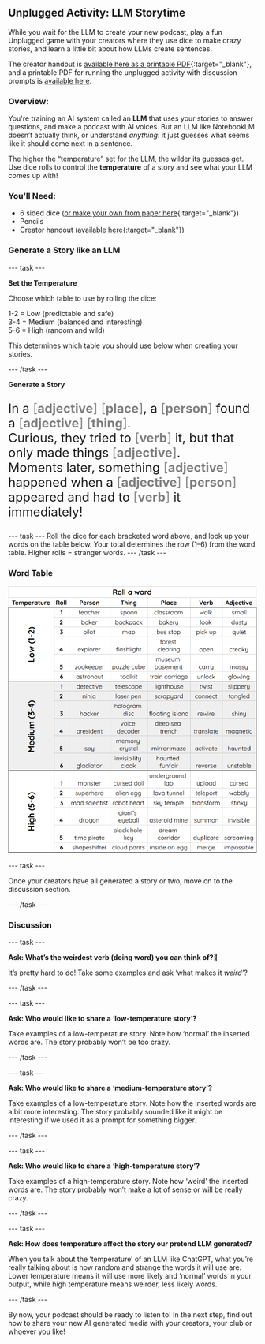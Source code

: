 ## Unplugged Activity: LLM Storytime

While you wait for the LLM to create your new podcast, play a fun Unplugged game with your creators where they use dice to make crazy stories, and learn a little bit about how LLMs create sentences.

The creator handout is [available here as a printable PDF](resources/LLMStorytime_creator.pdf){:target="_blank"}, and a printable PDF for running the unplugged activity with discussion prompts is [available here](resources/LLMStorytime_leader.pdf).

### **Overview:**

You're training an AI system called an **LLM** that uses your stories to answer questions, and make a podcast with AI voices. But an LLM like NotebookLM doesn’t actually think, or understand *anything*: it just guesses what seems like it should come next in a sentence.

The higher the “temperature” set for the LLM, the wilder its guesses get. Use dice rolls to control the **temperature** of a story and see what your LLM comes up with!

### **You’ll Need:**
- 6 sided dice ([or make your own from paper here](resources/dice.pdf){:target="_blank"})
- Pencils
- Creator handout ([available here](resources/LLMStorytime_creator.pdf){:target="_blank"})

### Generate a Story like an LLM

--- task ---

**Set the Temperature**

Choose which table to use by rolling the dice:

1-2 \= Low (predictable and safe)  
3-4 \= Medium (balanced and interesting)  
5-6 \= High (random and wild)

This determines which table you should use below when creating your stories.

--- /task ---

**Generate a Story**

<p style="font-size: 1.8em;">
  In a <span style="color: grey;">[<strong>adjective</strong>]</span> <span style="color: grey;">[<strong>place</strong>]</span>, 
  a <span style="color: grey;">[<strong>person</strong>]</span> found a 
  <span style="color: grey;">[<strong>adjective</strong>]</span> <span style="color: grey;">[<strong>thing</strong>]</span>.<br>
  Curious, they tried to <span style="color: grey;">[<strong>verb</strong>]</span> it, 
  but that only made things <span style="color: grey;">[<strong>adjective</strong>]</span>.<br>
  Moments later, something <span style="color: grey;">[<strong>adjective</strong>]</span> happened 
  when a <span style="color: grey;">[<strong>adjective</strong>]</span> <span style="color: grey;">[<strong>person</strong>]</span> 
  appeared and had to <span style="color: grey;">[<strong>verb</strong>]</span> it immediately!
</p>


--- task ---
Roll the dice for each bracketed word above, and look up your words on the table below. 
Your total determines the row (1–6) from the word table. Higher rolls \= stranger words.
--- /task ---

###  Word Table

![Table with dice rolls that generate a person, thing, place, verb and adjective, grouped by temperature: low, medium and high.](images/word_table.png)


--- task ---

Once your creators have all generated a story or two, move on to the discussion section.

--- /task ---

### **Discussion**

--- task ---

**Ask: What’s the weirdest verb (doing word) you can think of?🤔**

It’s pretty hard to do! Take some examples and ask ‘what makes it *weird’*?

--- /task ---

--- task ---

**Ask: Who would like to share a ‘low-temperature story’?** 

Take examples of a low-temperature story. Note how ‘normal’ the inserted words are. The story probably won’t be too crazy.

--- /task ---

--- task ---

**Ask: Who would like to share a ‘medium-temperature story’?** 

Take examples of a low-temperature story. Note how the inserted words are a bit more interesting. The story probably sounded like it might be interesting if we used it as a prompt for something bigger.

--- /task ---

--- task ---

**Ask: Who would like to share a ‘high-temperature story’?** 

Take examples of a high-temperature story. Note how ‘weird’ the inserted words are. The story probably won’t make a lot of sense or will be really crazy.

--- /task ---

--- task ---

**Ask: How does temperature affect the story our pretend LLM generated?** 

When you talk about the ‘temperature’ of an LLM like ChatGPT, what you’re really talking about is how random and strange the words it will use are. Lower temperature means it will use more likely and ‘normal’ words in your output, while high temperature means weirder, less likely words.

--- /task ---

By now, your podcast should be ready to listen to! 
In the next step, find out how to share your new AI generated media with your creators, your club or whoever you like!